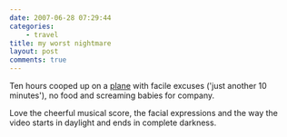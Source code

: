 ```yaml
---
date: 2007-06-28 07:29:44
categories:
    - travel
title: my worst nightmare
layout: post
comments: true
---
```

Ten hours cooped up on a
[plane](http://consumerist.com/consumer/videos/customer-records-his-7+hour-delayed-flight-in-all-its-baby+screaming-glory-272901.php)
with facile excuses ('just another 10 minutes'), no food and screaming
babies for company.

Love the cheerful musical score, the facial expressions and the way the
video starts in daylight and ends in complete darkness.
